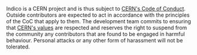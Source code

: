 Indico is a CERN project and is thus subject to [CERN's Code of Conduct](https://hr.web.cern.ch/codeofconduct). Outside contributors are expected to act in accordance with the principles of the CoC that apply to them.
The development team commits to ensuring that [CERN's values](https://hr.web.cern.ch/cerns-values) are respected and reserves the right to suspend from the community any contributors that are found to be engaged in harmful behaviour. Personal attacks or any other form of harassment will not be tolerated.
